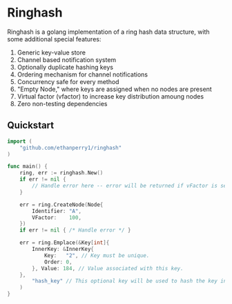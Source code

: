 # Ringhash

Ringhash is a golang implementation of a ring hash data structure, with some additional special features:
1. Generic key-value store
1. Channel based notification system
1. Optionally duplicate hashing keys
1. Ordering mechanism for channel notifications
1. Concurrency safe for every method
1. "Empty Node," where keys are assigned when no nodes are present
1. Virtual factor (vfactor) to increase key distribution amoung nodes
1. Zero non-testing dependencies

## Quickstart

```go
import (
    "github.com/ethanperry1/ringhash"
)

func main() {
    ring, err := ringhash.New()
    if err != nil {
        // Handle error here -- error will be returned if vFactor is set to any value less than 1.
    }

    err = ring.CreateNode(Node{
		Identifier: "A",
		VFactor:    100,
	})
    if err != nil { /* Handle error */ }

    err = ring.Emplace(&Key[int]{
		InnerKey: &InnerKey{
			Key:   "2", // Key must be unique.
			Order: 0,
		}, Value: 184, // Value associated with this key.
	},
        "hash_key" // This optional key will be used to hash the key into the ring, and does not need to be unique.
    )
}
```